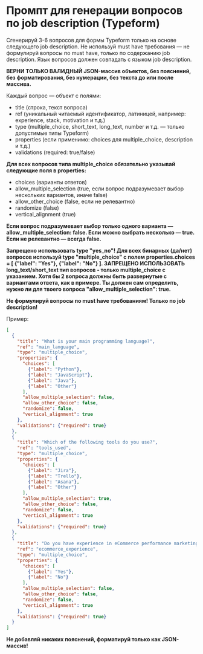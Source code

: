 # Промпт для генерации вопросов по job description (Typeform)

Сгенерируй 3-6 вопросов для формы Typeform только на основе следующего job description. Не используй must have требования — не формулируй вопросы по must have, только по содержанию job description. Язык вопросов должен совпадать с языком job description.

**ВЕРНИ ТОЛЬКО ВАЛИДНЫЙ JSON-массив объектов, без пояснений, без форматирования, без нумерации, без текста до или после массива.**

Каждый вопрос — объект с полями:
- title (строка, текст вопроса)
- ref (уникальный читаемый идентификатор, латиницей, например: experience, stack, motivation и т.д.)
- type (multiple_choice, short_text, long_text, number и т.д. — только допустимые типы Typeform)
- properties (если применимо: choices для multiple_choice, description и т.д.)
- validations (required: true/false)

**Для всех вопросов типа multiple_choice обязательно указывай следующие поля в properties:**
- choices (варианты ответов)
- allow_multiple_selection (true, если вопрос подразумевает выбор нескольких вариантов, иначе false)
- allow_other_choice (false, если не релевантно)
- randomize (false)
- vertical_alignment (true)

**Если вопрос подразумевает выбор только одного варианта — allow_multiple_selection: false. Если можно выбрать несколько — true. Если не релевантно — всегда false.**

**Запрещено использовать type "yes_no"! Для всех бинарных (да/нет) вопросов используй type "multiple_choice" с полем properties.choices = [ {"label": "Yes"}, {"label": "No"} ]. ЗАПРЕЩЕНО ИСПОЛЬЗОВАТЬ long_text/short_text тип вопросов - только multiple_choice с указанием. Хотя бы 2 вопроса должны быть развернутые с вариантами ответа, как в примере. Ты должен сам определить, нужно ли для твоего вопроса "allow_multiple_selection": true.**

**Не формулируй вопросы по must have требованиям! Только по job description!**

Пример:
```json
[
  {
    "title": "What is your main programming language?",
    "ref": "main_language",
    "type": "multiple_choice",
    "properties": {
      "choices": [
        {"label": "Python"},
        {"label": "JavaScript"},
        {"label": "Java"},
        {"label": "Other"}
      ],
      "allow_multiple_selection": false,
      "allow_other_choice": false,
      "randomize": false,
      "vertical_alignment": true
    },
    "validations": {"required": true}
  },
  {
    "title": "Which of the following tools do you use?",
    "ref": "tools_used",
    "type": "multiple_choice",
    "properties": {
      "choices": [
        {"label": "Jira"},
        {"label": "Trello"},
        {"label": "Asana"},
        {"label": "Other"}
      ],
      "allow_multiple_selection": true,
      "allow_other_choice": false,
      "randomize": false,
      "vertical_alignment": true
    },
    "validations": {"required": true}
  },
  {
    "title": "Do you have experience in eCommerce performance marketing?",
    "ref": "ecommerce_experience",
    "type": "multiple_choice",
    "properties": {
      "choices": [
        {"label": "Yes"},
        {"label": "No"}
      ],
      "allow_multiple_selection": false,
      "allow_other_choice": false,
      "randomize": false,
      "vertical_alignment": true
    },
    "validations": {"required": true}
  }
]
```

**Не добавляй никаких пояснений, форматируй только как JSON-массив!** 